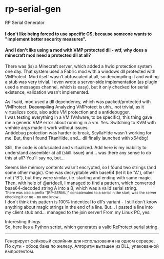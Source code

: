 # rp-serial-gen
RP Serial Generator

#### I don't like being forced to use specific OS, because someone wants to "implement better security measures".  
#### And I don't like using a mod with VMP protected dll - wtf, why does a minecraft mod need a protected dll at all?

There was (is) a Minecraft server, which added a hwid protection system one day. That system used a Fabric mod with a windows dll protected with VMProtect. Mod itself wasn't obfuscated at all, so decompiling it and writing a stub was very trivial. I even wrote a server-side implementation (as plugin used a messages channel, which is easy), but it only checked for serial existence, validation wasn't implemented.  

As I said, mod used a dll dependency, which was packed/protected with VMProtect. ~~Decompiling~~ Analyzing VMProtect is uhh.. not trivial, as it virtualizes code, also adds VM protection and a antidebugger.  
I was testing everything in a VM (VMware, to be specific), this thing gave me a generic VMP error about running in a vm. Yes. Switching to KVM with vmhide args made it work without issues.  
Antidebug protection was harder to break, ScyllaHide wasn't working for me. But, then I found TitanHide, and... dll finally launched with x64dbg! 

Still, the code is obfuscated and virtualized. Add here is my inability to understand assembler at all (skill issue) and... was there any sense to do this at all? You'll say no, but...

Seems like memory contents wasn't encrypted, so I found two strings (and some other magic). One was decryptable with base64 (let it be "A"), other not ("B"), but they were similar, i.e. starting and ending with same magic.  
Then, with help of @artdeell, I managed to find a pattern, which converted base64-decoded string A into a B, which was a valid serial string.  
<sub>There was also a prefix "[RP-SERIAL]" concatenated to a serial in the start, was the server checking it or no - no one know...  </sub>  
I don't think this pattern is 100% indentical to dll's variant - I still don't know anything about magic strings in the end of a line. But...
I pasted a line into my client stub and... managed to the join server! From my Linux PC, yes.

Interesting things.  
So, here lies a Python script, which generates a valid ReProtect serial string.


--------------------------

Генерирует фейковый серийник для использования на одном сервере.
По сути - обход бана по железу.
Алгоритм вытащен из DLL, упакованной вмпротектом.
